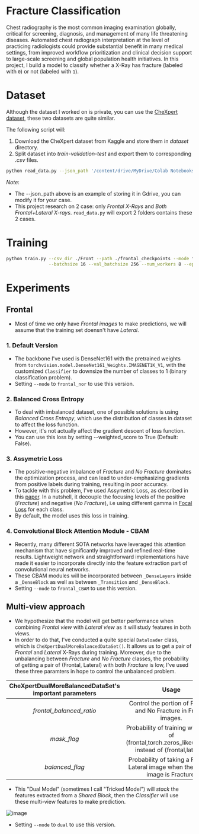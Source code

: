 # Fracture Classification

Chest radiography is the most common imaging examination globally, critical for screening, diagnosis, and management of many life threatening diseases. 
Automated chest radiograph interpretation at the level of practicing radiologists could provide substantial benefit in many medical settings, 
from improved workflow prioritization and clinical decision support to large-scale screening and global population health initiatives. In this project, I build a model to classify whether a X-Ray has fracture (labeled 
with `0`) or not (labeled with `1`).

# Dataset

Although the dataset I worked on is private, you can use the [CheXpert dataset](https://stanfordmlgroup.github.io/competitions/chexpert/), these two datasets are quite similar.

The following script will:
1. Download the CheXpert dataset from Kaggle and store them in *dataset* directory.
2. Split dataset into *train-validation-test* and export them to corresponding *.csv* files.

```bash
python read_data.py --json_path '/content/drive/MyDrive/Colab Notebooks/kaggle_API_credetial/kaggle.json'
```
*Note*: 
- The --json_path above is an example of storing it in Gdrive, you can modify it for your case.
- This project research on 2 case: only *Frontal X-Rays* and *Both Frontal+Lateral X-rays*. `read_data.py` will export 2 folders contains these 2 cases. 

# Training

```bash
python train.py --csv_dir ./Front --path ./frontal_checkpoints --mode frontal_CBAM --p_mixup 0 --p_masked 0 \
                --batchsize 16 --val_batchsize 256 --num_workers 8 --epoch 50
```

# Experiments
## Frontal
- Most of time we only have *Frontal images* to make predictions, we will assume that the training set doensn't have *Lateral*.
### 1. Default Version
- The backbone I've used is DenseNet161 with the pretrained weights from `torchvision.model.DenseNet161_Weights.IMAGENET1K_V1`, with the customized `Classifier` to downsize the number of classes to 1 (binary classification problem).
- Setting `--mode` to `frontal_nor` to use this version. 
### 2. Balanced Cross Entropy
- To deal with imbalanced dataset, one of possible solutions is using *Balanced Cross Entropy*, which use the distribution of classes in dataset to affect the loss function.
- However, it's not actually affect the gradient descent of loss function.
- You can use this loss by setting --weighted_score to True (Default: False). 
### 3. Assymetric Loss
- The positive-negative imbalance of *Fracture* and *No Fracture* dominates the optimization process, and can lead to under-emphasizing gradients from positive labels during training, resulting in poor accuracy.
- To tackle with this problem, I've used Assymetric Loss, as described in this [paper](https://arxiv.org/abs/2009.14119). In a nutshell, it decouple the focusing levels of the positive (*Fracture*) and negative (*No Fracture*), i.e using different gamma in [Focal Loss](https://arxiv.org/abs/1708.02002) for each class.
- By default, the model uses this loss in training.
### 4. Convolutional Block Attention Module - CBAM
- Recently, many different SOTA networks have leveraged this attention mechanism that have significantly improved and refined real-time results. Lightweight network and straightforward implementations have made it easier to incorporate directly into the feature extraction part of convolutional neural networks.
- These CBAM modules will be incorporated between `_DenseLayers` inside a `_DenseBlock` as well as between `_Transition` and `_DenseBlock`.
- Setting `--mode` to `frontal_CBAM` to use this version. 
## Multi-view approach
- We hypothesize that the model will get better performance when combining *Frontal view* with *Lateral view* as it will study features in both views.
- In order to do that, I've conducted a quite special `Dataloader` class, which is `CheXpertDualMoreBalancedDataSet()`. It allows us to get a pair of *Frontal* and *Lateral* X-Rays during training. Moreover, due to the unbalancing between *Fracture* and *No Fracture* classes, the probability of getting a pair of (Frontal, Lateral) with both *Fracture* is low, I've used these three paramters in hope to control the unbalanced problem.
  
| CheXpertDualMoreBalancedDataSet's important parameters |                                                   Usage                                                  |
|:------------------------------------------------------:|:--------------------------------------------------------------------------------------------------------:|
| _frontal_balanced_ratio_                               | Control the portion of Fracture and No Fracture in Frontal images.                                       |
| _mask_flag_                                            | Probability of training with a pair of (frontal,torch.zeros_like(frontal)) instead of (frontal,lateral). |
| _balanced_flag_                                        | Probability of taking a Fracture Lateral image when the Frontal image is Fracture.                       |

- This "Dual Model" (sometimes I call "Tricked Model") will *stack* the features extracted from a *Shared Block*, then the *Classifier* will use these multi-view features to make prediction.
  
![image](https://github.com/LeTruongVu2k1/Fracture-Classification/assets/96435803/6d01bb42-1a45-4216-a8c7-50bdb8aca6e7)

- Setting `--mode` to `dual` to use this version.
  

